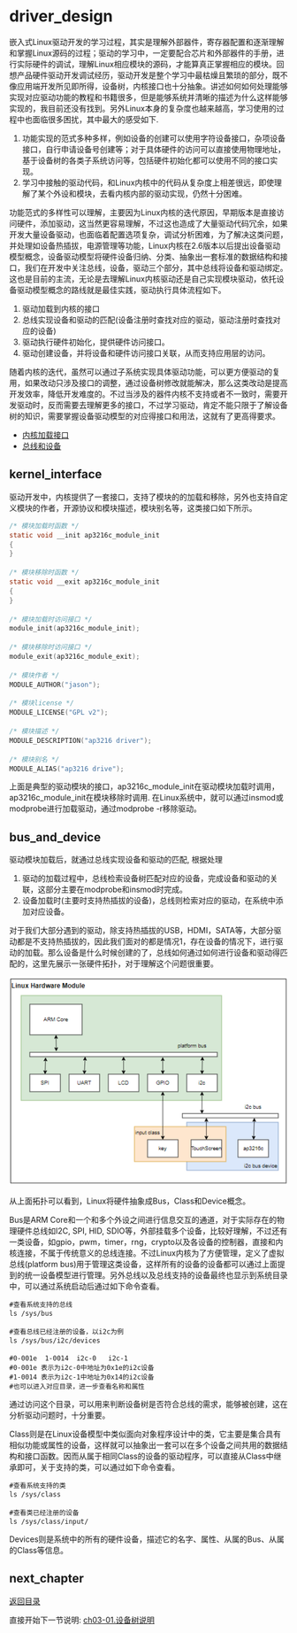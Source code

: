 # driver_design

嵌入式Linux驱动开发的学习过程，其实是理解外部器件，寄存器配置和逐渐理解和掌握Linux源码的过程；驱动的学习中，一定要配合芯片和外部器件的手册，进行实际硬件的调试，理解Linux相应模块的源码，才能算真正掌握相应的模块。回想产品硬件驱动开发调试经历，驱动开发是整个学习中最枯燥且繁琐的部分，既不像应用端开发所见即所得，设备树，内核接口也十分抽象。讲述如何如何处理能够实现对应驱动功能的教程和书籍很多，但是能够系统并清晰的描述为什么这样能够实现的，我目前还没有找到。另外Linux本身的复杂度也越来越高，学习使用的过程中也面临很多困扰，其中最大的感受如下.

1. 功能实现的范式多种多样，例如设备的创建可以使用字符设备接口，杂项设备接口，自行申请设备号创建等；对于具体硬件的访问可以直接使用物理地址，基于设备树的各类子系统访问等，包括硬件初始化都可以使用不同的接口实现。
2. 学习中接触的驱动代码，和Linux内核中的代码从复杂度上相差很远，即使理解了某个外设和模块，去看内核内部的驱动实现，仍然十分困难。

功能范式的多样性可以理解，主要因为Linux内核的迭代原因，早期版本是直接访问硬件，添加驱动，这当然更容易理解，不过这也造成了大量驱动代码冗余，如果开发大量设备驱动，也面临着配置选项复杂，调试分析困难，为了解决这类问题，并处理如设备热插拔，电源管理等功能，Linux内核在2.6版本以后提出设备驱动模型概念，设备驱动模型将硬件设备归纳、分类、抽象出一套标准的数据结构和接口，我们在开发中关注总线，设备，驱动三个部分，其中总线将设备和驱动绑定。这也是目前的主流，无论是去理解Linux内核驱动还是自己实现模块驱动，依托设备驱动模型概念的路线就是最佳实践，驱动执行具体流程如下。

1. 驱动加载到内核的接口
2. 总线实现设备和驱动的匹配(设备注册时查找对应的驱动，驱动注册时查找对应的设备)
3. 驱动执行硬件初始化，提供硬件访问接口。
4. 驱动创建设备，并将设备和硬件访问接口关联，从而支持应用层的访问。

随着内核的迭代，虽然可以通过子系统实现具体驱动功能，可以更方便驱动的复用，如果改动只涉及接口的调整，通过设备树修改就能解决，那么这类改动是提高开发效率，降低开发难度的。不过当涉及的器件内核不支持或者不一致时，需要开发驱动时，反而需要去理解更多的接口，不过学习驱动，肯定不能只限于了解设备树的知识，需要掌握设备驱动模型的对应得接口和用法，这就有了更高得要求。

- [内核加载接口](#kernel_interface)
- [总线和设备](#bus_and_device)

## kernel_interface

驱动开发中，内核提供了一套接口，支持了模块的的加载和移除，另外也支持自定义模块的作者，开源协议和模块描述，模块别名等，这类接口如下所示。

```c
/* 模块加载时函数 */
static void __init ap3216c_module_init
{
}

/* 模块移除时函数 */
static void __exit ap3216c_module_init
{
}

/* 模块加载时访问接口 */
module_init(ap3216c_module_init);

/* 模块移除时访问接口 */
module_exit(ap3216c_module_exit);

/* 模块作者 */
MODULE_AUTHOR("jason");

/* 模块license */
MODULE_LICENSE("GPL v2");

/* 模块描述 */
MODULE_DESCRIPTION("ap3216 driver");

/* 模块别名 */
MODULE_ALIAS("ap3216 drive");
```

上面是典型的驱动模块的接口，ap3216c_module_init在驱动模块加载时调用，ap3216c_module_init在模块移除时调用. 在Linux系统中，就可以通过insmod或modprobe进行加载驱动，通过modprobe -r移除驱动。

## bus_and_device

驱动模块加载后，就通过总线实现设备和驱动的匹配, 根据处理

1. 驱动的加载过程中，总线检索设备树匹配对应的设备，完成设备和驱动的关联，这部分主要在modprobe和insmod时完成。
2. 设备加载时(主要时支持热插拔的设备)，总线则检索对应的驱动，在系统中添加对应设备。

对于我们大部分遇到的驱动，除支持热插拔的USB，HDMI，SATA等，大部分驱动都是不支持热插拔的，因此我们面对的都是情况1，存在设备的情况下，进行驱动的加载。那么设备是什么时候创建的了，总线如何通过如何进行设备和驱动得匹配的，这里先展示一张硬件拓扑，对于理解这个问题很重要。

![image](image/hardwarePlatform.PNG)

从上面拓扑可以看到，Linux将硬件抽象成Bus，Class和Device概念。

Bus是ARM Core和一个和多个外设之间进行信息交互的通道，对于实际存在的物理硬件总线如I2C, SPI, HID, SDIO等，外部挂载多个设备，比较好理解，不过还有一类设备，如gpio，pwm，timer，rng，crypto以及各设备的控制器，直接和内核连接，不属于传统意义的总线连接。不过Linux内核为了方便管理，定义了虚拟总线(platform bus)用于管理这类设备，这样所有的设备的设备都可以通过上面提到的统一设备模型进行管理。另外总线以及总线支持的设备最终也显示到系统目录中，可以通过系统启动后通过如下命令查看。

```shell
#查看系统支持的总线
ls /sys/bus

#查看总线已经注册的设备，以i2c为例
ls /sys/bus/i2c/devices

#0-001e  1-0014  i2c-0   i2c-1
#0-001e 表示为i2c-0中地址为0x1e的i2c设备
#1-0014 表示为i2c-1中地址为0x14的i2c设备
#也可以进入对应目录，进一步查看名称和属性
```

通过访问这个目录，可以用来判断设备树是否符合总线的需求，能够被创建，这在分析驱动问题时，十分重要。

Class则是在Linux设备模型中类似面向对象程序设计中的类，它主要是集合具有相似功能或属性的设备，这样就可以抽象出一套可以在多个设备之间共用的数据结构和接口函数。因而从属于相同Class的设备的驱动程序，可以直接从Class中继承即可，关于支持的类，可以通过如下命令查看。

```shell
#查看系统支持的类
ls /sys/class

#查看类已经注册的设备
ls /sys/class/input/
```

Devices则是系统中的所有的硬件设备，描述它的名字、属性、从属的Bus、从属的Class等信息。

## next_chapter

[返回目录](./SUMMARY.md)

直接开始下一节说明: [ch03-01.设备树说明](./ch03-01.device_tree.md)
